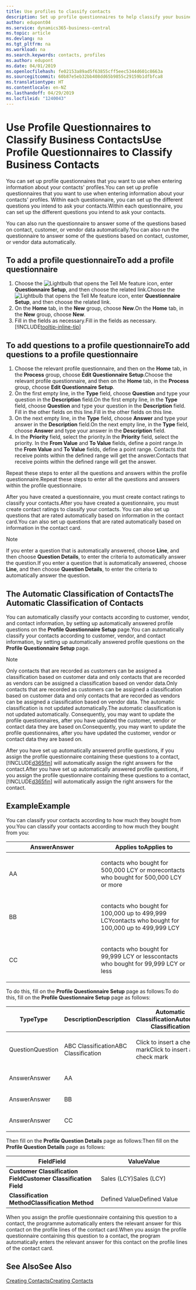 ```yaml
---
title: Use profiles to classify contacts
description: Set up profile questionnaires to help classify your business contacts
author: edupont04
ms.service: dynamics365-business-central
ms.topic: article
ms.devlang: na
ms.tgt_pltfrm: na
ms.workload: na
ms.search.keywords: contacts, profiles
ms.author: edupont
ms.date: 04/01/2019
ms.openlocfilehash: fe02153a89ad5f63855cff5eec5344d601c8663a
ms.sourcegitcommit: 60b87e5eb32bb408dd65b9855c29159b1dfbfca8
ms.translationtype: HT
ms.contentlocale: en-NZ
ms.lasthandoff: 04/29/2019
ms.locfileid: "1240043"
---
```

# <a name="use-profile-questionnaires-to-classify-business-contacts"></a><span data-ttu-id="bb35d-103">Use Profile Questionnaires to Classify Business Contacts</span><span class="sxs-lookup"><span data-stu-id="bb35d-103">Use Profile Questionnaires to Classify Business Contacts</span></span>
<span data-ttu-id="bb35d-104">You can set up profile questionnaires that you want to use when entering information about your contacts' profiles.</span><span class="sxs-lookup"><span data-stu-id="bb35d-104">You can set up profile questionnaires that you want to use when entering information about your contacts' profiles.</span></span> <span data-ttu-id="bb35d-105">Within each questionnaire, you can set up the different questions you intend to ask your contacts.</span><span class="sxs-lookup"><span data-stu-id="bb35d-105">Within each questionnaire, you can set up the different questions you intend to ask your contacts.</span></span>  

<span data-ttu-id="bb35d-106">You can also run the questionnaire to answer some of the questions based on contact, customer, or vendor data automatically.</span><span class="sxs-lookup"><span data-stu-id="bb35d-106">You can also run the questionnaire to answer some of the questions based on contact, customer, or vendor data automatically.</span></span>  

## <a name="to-add-a-profile-questionnaire"></a><span data-ttu-id="bb35d-107">To add a profile questionnaire</span><span class="sxs-lookup"><span data-stu-id="bb35d-107">To add a profile questionnaire</span></span>
1.  <span data-ttu-id="bb35d-108">Choose the ![Lightbulb that opens the Tell Me feature](media/ui-search/search_small.png "Tell me what you want to do") icon, enter **Questionnaire Setup**, and then choose the related link.</span><span class="sxs-lookup"><span data-stu-id="bb35d-108">Choose the ![Lightbulb that opens the Tell Me feature](media/ui-search/search_small.png "Tell me what you want to do") icon, enter **Questionnaire Setup**, and then choose the related link.</span></span>  
2.  <span data-ttu-id="bb35d-109">On the **Home** tab, in the **New** group, choose **New**.</span><span class="sxs-lookup"><span data-stu-id="bb35d-109">On the **Home** tab, in the **New** group, choose **New**.</span></span>  
3.  <span data-ttu-id="bb35d-110">Fill in the fields as necessary.</span><span class="sxs-lookup"><span data-stu-id="bb35d-110">Fill in the fields as necessary.</span></span> [!INCLUDE[tooltip-inline-tip](includes/tooltip-inline-tip_md.md)]  

## <a name="to-add-questions-to-a-profile-questionnaire"></a><span data-ttu-id="bb35d-111">To add questions to a profile questionnaire</span><span class="sxs-lookup"><span data-stu-id="bb35d-111">To add questions to a profile questionnaire</span></span>
1.  <span data-ttu-id="bb35d-112">Choose the relevant profile questionnaire, and then on the **Home** tab, in the **Process** group, choose **Edit Questionnaire Setup**.</span><span class="sxs-lookup"><span data-stu-id="bb35d-112">Choose the relevant profile questionnaire, and then on the **Home** tab, in the **Process** group, choose **Edit Questionnaire Setup**.</span></span>  
2.  <span data-ttu-id="bb35d-113">On the first empty line, in the **Type** field, choose **Question** and type your question in the **Description** field.</span><span class="sxs-lookup"><span data-stu-id="bb35d-113">On the first empty line, in the **Type** field, choose **Question** and type your question in the **Description** field.</span></span> <span data-ttu-id="bb35d-114">Fill in the other fields on this line.</span><span class="sxs-lookup"><span data-stu-id="bb35d-114">Fill in the other fields on this line.</span></span>  
3.  <span data-ttu-id="bb35d-115">On the next empty line, in the **Type** field, choose **Answer** and type your answer in the **Description** field.</span><span class="sxs-lookup"><span data-stu-id="bb35d-115">On the next empty line, in the **Type** field, choose **Answer** and type your answer in the **Description** field.</span></span>  
4.  <span data-ttu-id="bb35d-116">In the **Priority** field, select the priority.</span><span class="sxs-lookup"><span data-stu-id="bb35d-116">In the **Priority** field, select the priority.</span></span> <span data-ttu-id="bb35d-117">In the **From Value** and **To Value** fields, define a point range.</span><span class="sxs-lookup"><span data-stu-id="bb35d-117">In the **From Value** and **To Value** fields, define a point range.</span></span> <span data-ttu-id="bb35d-118">Contacts that receive points within the defined range will get the answer.</span><span class="sxs-lookup"><span data-stu-id="bb35d-118">Contacts that receive points within the defined range will get the answer.</span></span>  

<span data-ttu-id="bb35d-119">Repeat these steps to enter all the questions and answers within the profile questionnaire.</span><span class="sxs-lookup"><span data-stu-id="bb35d-119">Repeat these steps to enter all the questions and answers within the profile questionnaire.</span></span>

<span data-ttu-id="bb35d-120">After you have created a questionnaire, you must create contact ratings to classify your contacts.</span><span class="sxs-lookup"><span data-stu-id="bb35d-120">After you have created a questionnaire, you must create contact ratings to classify your contacts.</span></span> <span data-ttu-id="bb35d-121">You can also set up questions that are rated automatically based on information in the contact card.</span><span class="sxs-lookup"><span data-stu-id="bb35d-121">You can also set up questions that are rated automatically based on information in the contact card.</span></span>  

> [!NOTE]
> <span data-ttu-id="bb35d-122">If you enter a question that is automatically answered, choose <STRONG>Line</STRONG>, and then choose <STRONG>Question Details</STRONG>, to enter the criteria to automatically answer the question.</span><span class="sxs-lookup"><span data-stu-id="bb35d-122">If you enter a question that is automatically answered, choose <STRONG>Line</STRONG>, and then choose <STRONG>Question Details</STRONG>, to enter the criteria to automatically answer the question.</span></span>

## <a name="the-automatic-classification-of-contacts"></a><span data-ttu-id="bb35d-123">The Automatic Classification of Contacts</span><span class="sxs-lookup"><span data-stu-id="bb35d-123">The Automatic Classification of Contacts</span></span>
<span data-ttu-id="bb35d-124">You can automatically classify your contacts according to customer, vendor, and contact information, by setting up automatically answered profile questions on the **Profile Questionnaire Setup** page.</span><span class="sxs-lookup"><span data-stu-id="bb35d-124">You can automatically classify your contacts according to customer, vendor, and contact information, by setting up automatically answered profile questions on the **Profile Questionnaire Setup** page.</span></span>  

> [!NOTE]
> <span data-ttu-id="bb35d-125">Only contacts that are recorded as customers can be assigned a classification based on customer data and only contacts that are recorded as vendors can be assigned a classification based on vendor data.</span><span class="sxs-lookup"><span data-stu-id="bb35d-125">Only contacts that are recorded as customers can be assigned a classification based on customer data and only contacts that are recorded as vendors can be assigned a classification based on vendor data.</span></span> <span data-ttu-id="bb35d-126">The automatic classification is not updated automatically.</span><span class="sxs-lookup"><span data-stu-id="bb35d-126">The automatic classification is not updated automatically.</span></span> <span data-ttu-id="bb35d-127">Consequently, you may want to update the profile questionnaires, after you have updated the customer, vendor or contact data they are based on.</span><span class="sxs-lookup"><span data-stu-id="bb35d-127">Consequently, you may want to update the profile questionnaires, after you have updated the customer, vendor or contact data they are based on.</span></span>  

<span data-ttu-id="bb35d-128">After you have set up automatically answered profile questions, if you assign the profile questionnaire containing these questions to a contact, [!INCLUDE[d365fin](includes/d365fin_md.md)] will automatically assign the right answers for the contact.</span><span class="sxs-lookup"><span data-stu-id="bb35d-128">After you have set up automatically answered profile questions, if you assign the profile questionnaire containing these questions to a contact, [!INCLUDE[d365fin](includes/d365fin_md.md)] will automatically assign the right answers for the contact.</span></span>  

## <a name="example"></a><span data-ttu-id="bb35d-129">Example</span><span class="sxs-lookup"><span data-stu-id="bb35d-129">Example</span></span>
<span data-ttu-id="bb35d-130">You can classify your contacts according to how much they bought from you:</span><span class="sxs-lookup"><span data-stu-id="bb35d-130">You can classify your contacts according to how much they bought from you:</span></span>

<table>
<colgroup>
<col style="width: 50%" />
<col style="width: 50%" />
</colgroup>
<thead>
<tr class="header">
<th><span data-ttu-id="bb35d-131"><strong>Answer</strong></span><span class="sxs-lookup"><span data-stu-id="bb35d-131"><strong>Answer</strong></span></span></th>
<th><span data-ttu-id="bb35d-132"><strong>Applies to</strong></span><span class="sxs-lookup"><span data-stu-id="bb35d-132"><strong>Applies to</strong></span></span></th>
</tr>
</thead>
<tbody>
<tr class="odd">
<td><p><span data-ttu-id="bb35d-133">A</span><span class="sxs-lookup"><span data-stu-id="bb35d-133">A</span></span></p></td>
<td><p><span data-ttu-id="bb35d-134">contacts who bought for 500,000 LCY or more</span><span class="sxs-lookup"><span data-stu-id="bb35d-134">contacts who bought for 500,000 LCY or more</span></span></p></td>
</tr>
<tr class="even">
<td><p><span data-ttu-id="bb35d-135">B</span><span class="sxs-lookup"><span data-stu-id="bb35d-135">B</span></span></p></td>
<td><p><span data-ttu-id="bb35d-136">contacts who bought for 100,000 up to 499,999 LCY</span><span class="sxs-lookup"><span data-stu-id="bb35d-136">contacts who bought for 100,000 up to 499,999 LCY</span></span></p></td>
</tr>
<tr class="odd">
<td><p><span data-ttu-id="bb35d-137">C</span><span class="sxs-lookup"><span data-stu-id="bb35d-137">C</span></span></p></td>
<td><p><span data-ttu-id="bb35d-138">contacts who bought for 99,999 LCY or less</span><span class="sxs-lookup"><span data-stu-id="bb35d-138">contacts who bought for 99,999 LCY or less</span></span></p></td>
</tr>
</tbody>
</table>

<span data-ttu-id="bb35d-139">To do this, fill on the **Profile Questionnaire Setup** page as follows:</span><span class="sxs-lookup"><span data-stu-id="bb35d-139">To do this, fill on the **Profile Questionnaire Setup** page as follows:</span></span>


<table>
<colgroup>
<col style="width: 20%" />
<col style="width: 20%" />
<col style="width: 20%" />
<col style="width: 20%" />
<col style="width: 20%" />
</colgroup>
<thead>
<tr class="header">
<th><span data-ttu-id="bb35d-140"><strong>Type</strong></span><span class="sxs-lookup"><span data-stu-id="bb35d-140"><strong>Type</strong></span></span></th>
<th><span data-ttu-id="bb35d-141"><strong>Description</strong></span><span class="sxs-lookup"><span data-stu-id="bb35d-141"><strong>Description</strong></span></span></th>
<th><span data-ttu-id="bb35d-142"><strong>Automatic Classification</strong></span><span class="sxs-lookup"><span data-stu-id="bb35d-142"><strong>Automatic Classification</strong></span></span></th>
<th><span data-ttu-id="bb35d-143"><strong>From Value</strong></span><span class="sxs-lookup"><span data-stu-id="bb35d-143"><strong>From Value</strong></span></span></th>
<th><span data-ttu-id="bb35d-144"><strong>To Value</strong></span><span class="sxs-lookup"><span data-stu-id="bb35d-144"><strong>To Value</strong></span></span></th>
</tr>
</thead>
<tbody>
<tr class="odd">
<td><p><span data-ttu-id="bb35d-145">Question</span><span class="sxs-lookup"><span data-stu-id="bb35d-145">Question</span></span></p></td>
<td><p><span data-ttu-id="bb35d-146">ABC Classification</span><span class="sxs-lookup"><span data-stu-id="bb35d-146">ABC Classification</span></span></p></td>
<td><p><span data-ttu-id="bb35d-147">Click to insert a check mark</span><span class="sxs-lookup"><span data-stu-id="bb35d-147">Click to insert a check mark</span></span></p></td>
<td><p> </p></td>
<td><p> </p></td>
</tr>
<tr class="even">
<td><p><span data-ttu-id="bb35d-148">Answer</span><span class="sxs-lookup"><span data-stu-id="bb35d-148">Answer</span></span></p></td>
<td><p><span data-ttu-id="bb35d-149">A</span><span class="sxs-lookup"><span data-stu-id="bb35d-149">A</span></span></p></td>
<td><p> </p></td>
<td><p><span data-ttu-id="bb35d-150">500,000</span><span class="sxs-lookup"><span data-stu-id="bb35d-150">500,000</span></span></p></td>
<td><p> </p></td>
</tr>
<tr class="odd">
<td><p><span data-ttu-id="bb35d-151">Answer</span><span class="sxs-lookup"><span data-stu-id="bb35d-151">Answer</span></span></p></td>
<td><p><span data-ttu-id="bb35d-152">B</span><span class="sxs-lookup"><span data-stu-id="bb35d-152">B</span></span></p></td>
<td><p> </p></td>
<td><p><span data-ttu-id="bb35d-153">100,000</span><span class="sxs-lookup"><span data-stu-id="bb35d-153">100,000</span></span></p></td>
<td><p><span data-ttu-id="bb35d-154">499,999</span><span class="sxs-lookup"><span data-stu-id="bb35d-154">499,999</span></span></p></td>
</tr>
<tr class="even">
<td><p><span data-ttu-id="bb35d-155">Answer</span><span class="sxs-lookup"><span data-stu-id="bb35d-155">Answer</span></span></p></td>
<td><p><span data-ttu-id="bb35d-156">C</span><span class="sxs-lookup"><span data-stu-id="bb35d-156">C</span></span></p></td>
<td><p> </p></td>
<td><p> </p></td>
<td><p><span data-ttu-id="bb35d-157">99,999</span><span class="sxs-lookup"><span data-stu-id="bb35d-157">99,999</span></span></p></td>
</tr>
</tbody>
</table>

<span data-ttu-id="bb35d-158">Then fill on the **Profile Question Details** page as follows:</span><span class="sxs-lookup"><span data-stu-id="bb35d-158">Then fill on the **Profile Question Details** page as follows:</span></span>
<table>
<colgroup>
<col style="width: 50%" />
<col style="width: 50%" />
</colgroup>
<thead>
<tr class="header">
<th><span data-ttu-id="bb35d-159"><strong>Field</strong></span><span class="sxs-lookup"><span data-stu-id="bb35d-159"><strong>Field</strong></span></span></th>
<th><span data-ttu-id="bb35d-160"><strong>Value</strong></span><span class="sxs-lookup"><span data-stu-id="bb35d-160"><strong>Value</strong></span></span></th>
</tr>
</thead>
<tbody>
<tr>
<td><span data-ttu-id="bb35d-161"><strong>Customer Classification Field</strong></span><span class="sxs-lookup"><span data-stu-id="bb35d-161"><strong>Customer Classification Field</strong></span></span></td>
<td><span data-ttu-id="bb35d-162"><emphasis>Sales (LCY)</emphasis></span><span class="sxs-lookup"><span data-stu-id="bb35d-162"><emphasis>Sales (LCY)</emphasis></span></span></td>
</tr>
<tr>
<td><span data-ttu-id="bb35d-163"><strong>Classification Method</strong></span><span class="sxs-lookup"><span data-stu-id="bb35d-163"><strong>Classification Method</strong></span></span></td>
<td><span data-ttu-id="bb35d-164"><emphasis>Defined Value</emphasis></span><span class="sxs-lookup"><span data-stu-id="bb35d-164"><emphasis>Defined Value</emphasis></span></span></td>
</tr>
</tbody>
</table>

<span data-ttu-id="bb35d-165">When you assign the profile questionnaire containing this question to a contact, the programme automatically enters the relevant answer for this contact on the profile lines of the contact card.</span><span class="sxs-lookup"><span data-stu-id="bb35d-165">When you assign the profile questionnaire containing this question to a contact, the program automatically enters the relevant answer for this contact on the profile lines of the contact card.</span></span>

## <a name="see-also"></a><span data-ttu-id="bb35d-166">See Also</span><span class="sxs-lookup"><span data-stu-id="bb35d-166">See Also</span></span>
[<span data-ttu-id="bb35d-167">Creating Contacts</span><span class="sxs-lookup"><span data-stu-id="bb35d-167">Creating Contacts</span></span>](marketing-create-contact-companies.md)  
